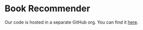 # Book Recommender

Our code is hosted in a separate GitHub org. You can find it
[here](https://github.com/Book-Recommender).
